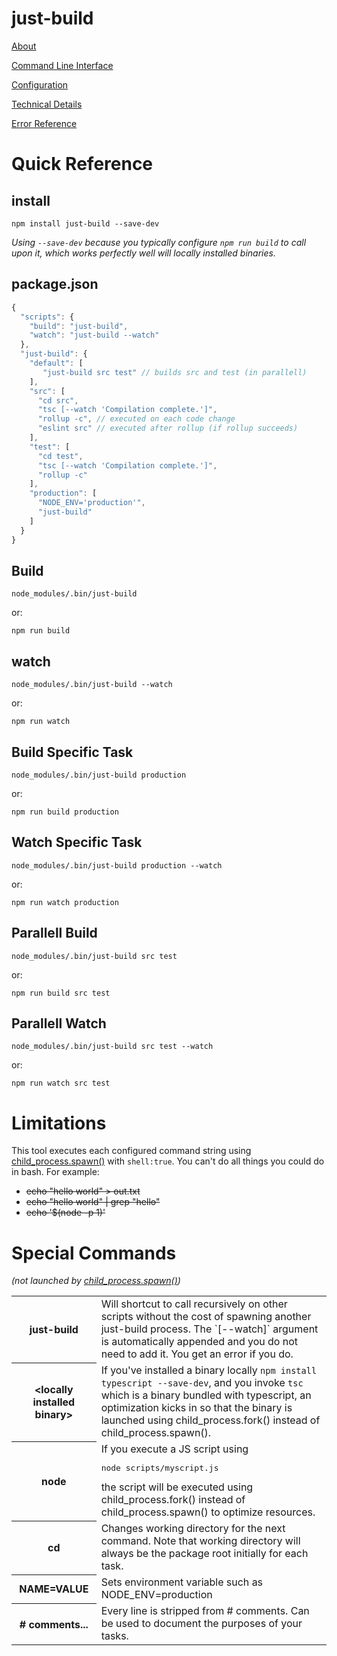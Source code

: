 # just-build

[About](https://github.com/dfahlander/just-build/wiki/About)

[Command Line Interface](https://github.com/dfahlander/just-build/wiki/CLI)

[Configuration](https://github.com/dfahlander/just-build/wiki/Configuration)

[Technical Details](https://github.com/dfahlander/just-build/wiki/Technical-Details)

[Error Reference](https://github.com/dfahlander/just-build/wiki/Error-Reference)

# Quick Reference

## install

```
npm install just-build --save-dev
```
*Using `--save-dev` because you typically configure `npm run build` to call upon it, which works perfectly well will locally installed binaries.*

## package.json

```js
{
  "scripts": {
    "build": "just-build",
    "watch": "just-build --watch"
  },
  "just-build": {
    "default": [
       "just-build src test" // builds src and test (in parallell)
    ],
    "src": [
      "cd src",
      "tsc [--watch 'Compilation complete.']",
      "rollup -c", // executed on each code change
      "eslint src" // executed after rollup (if rollup succeeds)
    ],
    "test": [
      "cd test",
      "tsc [--watch 'Compilation complete.']",
      "rollup -c"
    ],
    "production": [
      "NODE_ENV='production'",
      "just-build"
    ]
  }
}
```

## Build

```
node_modules/.bin/just-build
```

or:

```
npm run build
```

## watch

```
node_modules/.bin/just-build --watch
```

or:

```
npm run watch
```

## Build Specific Task

```
node_modules/.bin/just-build production
```

or:

```
npm run build production
```

## Watch Specific Task

```
node_modules/.bin/just-build production --watch
```

or:

```
npm run watch production
```

## Parallell Build

```
node_modules/.bin/just-build src test
```

or:

```
npm run build src test
```

## Parallell Watch

```
node_modules/.bin/just-build src test --watch
```

or:

```
npm run watch src test
```

# Limitations

This tool executes each configured command string using [child_process.spawn()](https://nodejs.org/api/child_process.html#child_process_child_process_spawn_command_args_options) with `shell:true`. You can't do all things you could do in bash. For example:

* <strike>echo "hello world" > out.txt</strike>
* <strike>echo "hello world" | grep "hello" </strike>
* <strike>echo '$(node -p 1)'</strike>

# Special Commands
*(not launched by [child_process.spawn()](https://nodejs.org/api/child_process.html#child_process_child_process_spawn_command_args_options))*

<table>
<tr>
  <th>just-build</th>
  <td>Will shortcut to call recursively on other scripts without the cost of spawning another just-build process. The `[--watch]` argument is automatically appended and you do not need to add it. You get an error if you do.</td>
</tr><tr>
  <th>&lt;locally installed binary&gt;</th>
  <td>If you've installed a binary locally <code>npm install typescript --save-dev</code>, and you invoke <code>tsc</code> which is a binary bundled with typescript, an optimization kicks in so that the binary is launched using child_process.fork() instead of child_process.spawn().</td>
</tr><tr>
  <th>node</th>
  <td>If you execute a JS script using <pre>node scripts/myscript.js</pre> the script will be executed using child_process.fork() instead of child_process.spawn() to optimize resources.</td>
</tr><tr>
  <th>cd</th>
  <td>Changes working directory for the next command. Note that working directory will always be the package root initially for each task.</td>
</tr><tr>
  <th>NAME=VALUE</th>
  <td>Sets environment variable such as NODE_ENV=production</td>
</tr><tr>
  <th># comments...</th>
  <td>Every line is stripped from # comments. Can be used to document the purposes of your tasks.</td>
</tr>
</table>